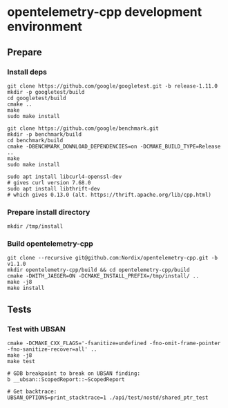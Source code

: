 # opentelemetry-cpp development environment

## Prepare

### Install deps
```
git clone https://github.com/google/googletest.git -b release-1.11.0
mkdir -p googletest/build
cd googletest/build
cmake ..
make
sudo make install

git clone https://github.com/google/benchmark.git
mkdir -p benchmark/build
cd benchmark/build
cmake -DBENCHMARK_DOWNLOAD_DEPENDENCIES=on -DCMAKE_BUILD_TYPE=Release ..
make
sudo make install

sudo apt install libcurl4-openssl-dev
# gives curl version 7.68.0
sudo apt install libthrift-dev
# which gives 0.13.0 (alt. https://thrift.apache.org/lib/cpp.html)
```

### Prepare install directory
```
mkdir /tmp/install
```

### Build opentelemetry-cpp
```
git clone --recursive git@github.com:Nordix/opentelemetry-cpp.git -b v1.1.0
mkdir opentelemetry-cpp/build && cd opentelemetry-cpp/build
cmake -DWITH_JAEGER=ON -DCMAKE_INSTALL_PREFIX=/tmp/install/ ..
make -j8
make install
```

## Tests

### Test with UBSAN
```
cmake -DCMAKE_CXX_FLAGS='-fsanitize=undefined -fno-omit-frame-pointer -fno-sanitize-recover=all' ..
make -j8
make test

# GDB breakpoint to break on UBSAN finding:
b __ubsan::ScopedReport::~ScopedReport

# Get backtrace:
UBSAN_OPTIONS=print_stacktrace=1 ./api/test/nostd/shared_ptr_test
```
